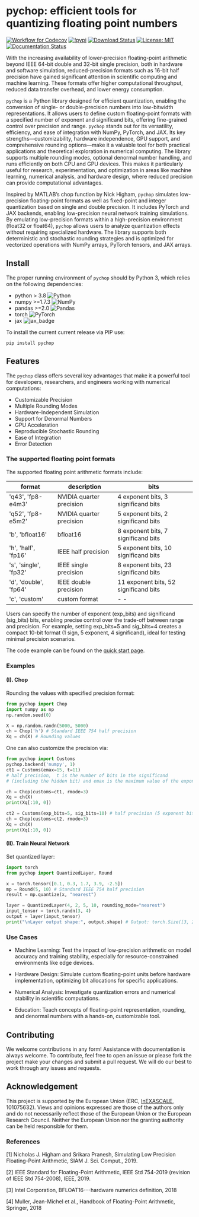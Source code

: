 # pychop: efficient tools for quantizing floating point numbers

[![Workflow for Codecov](https://github.com/inEXASCALE/pychop/actions/workflows/codecov.yml/badge.svg)](https://github.com/inEXASCALE/pychop/actions/workflows/codecov.yml)
[![!pypi](https://img.shields.io/pypi/v/pychop?color=greem)](https://pypi.org/project/pychop/)
[![Download Status](https://static.pepy.tech/badge/pychop)](https://pypi.python.org/pypi/pychop/)
[![License: MIT](https://img.shields.io/badge/License-MIT-black.svg)](https://opensource.org/licenses/MIT)
[![Documentation Status](https://readthedocs.org/projects/xinye-chen/badge/?version=latest)](https://xinye-chen.readthedocs.io/en/latest/?badge=latest)


With the increasing availability of lower-precision floating-point arithmetic beyond IEEE 64-bit double and 32-bit single precision, both in hardware and software simulation, reduced-precision formats such as 16-bit half precision have gained significant attention in scientific computing and machine learning. These formats offer higher computational throughput, reduced data transfer overhead, and lower energy consumption.

``pychop`` is a Python library designed for efficient quantization, enabling the conversion of single- or double-precision numbers into low-bitwidth representations. It allows users to define custom floating-point formats with a specified number of exponent and significand bits, offering fine-grained control over precision and range. 
``pychop`` stands out for its versatility, efficiency, and ease of integration with NumPy, PyTorch, and JAX. Its key strengths—customizability, hardware independence, GPU support, and comprehensive rounding options—make it a valuable tool for both practical applications and theoretical exploration in numerical computing. The library supports multiple rounding modes, optional denormal number handling, and runs efficiently on both CPU and GPU devices. This makes it particularly useful for research, experimentation, and optimization in areas like machine learning, numerical analysis, and hardware design, where reduced precision can provide computational advantages.

Inspired by MATLAB’s chop function by Nick Higham, ``pychop`` simulates low-precision floating-point formats as well as fixed-point and integer quantization based on single and double precision. It includes PyTorch and JAX backends, enabling low-precision neural network training simulations. By emulating low-precision formats within a high-precision environment (float32 or float64), ``pychop`` allows users to analyze quantization effects without requiring specialized hardware. The library supports both deterministic and stochastic rounding strategies and is optimized for vectorized operations with NumPy arrays, PyTorch tensors, and JAX arrays.



## Install

The proper running environment of ``pychop``  should by Python 3, which relies on the following dependencies:
- python > 3.8  ![Python](https://img.shields.io/badge/python-3670A0?style=for-the-badge&logo=python&logoColor=ffdd54)
- numpy >=1.7.3  ![NumPy](https://img.shields.io/badge/numpy-%23013243.svg?style=for-the-badge&logo=numpy&logoColor=white)
- pandas >=2.0 ![Pandas](https://img.shields.io/badge/pandas-%23150458.svg?style=for-the-badge&logo=pandas&logoColor=white)
- torch ![PyTorch](https://img.shields.io/badge/PyTorch-%23EE4C2C.svg?style=for-the-badge&logo=PyTorch&logoColor=white)
- jax ![jax_badge][jax_badge_link]




To install the current current release via PIP use:

`pip install pychop`


## Features
The ``pychop`` class offers several key advantages that make it a powerful tool for developers, researchers, and engineers working with numerical computations:

* Customizable Precision
* Multiple Rounding Modes
* Hardware-Independent Simulation
* Support for Denormal Numbers
* GPU Acceleration
* Reproducible Stochastic Rounding
* Ease of Integration
*  Error Detection

### The supported floating point formats

The supported floating point arithmetic formats include:

| format | description | bits |
| ------------- | ------------- | ------------- |
| 'q43', 'fp8-e4m3'         | NVIDIA quarter precision | 4 exponent bits, 3 significand  bits |
| 'q52', 'fp8-e5m2'         | NVIDIA quarter precision | 5 exponent bits, 2 significand bits |
|  'b', 'bfloat16'          | bfloat16 | 8 exponent bits, 7 significand bits  |
|  'h', 'half', 'fp16'      | IEEE half precision | 5 exponent bits, 10 significand bits  |
|  's', 'single', 'fp32'    | IEEE single precision |  8 exponent bits, 23 significand bits  |
|  'd', 'double', 'fp64'    | IEEE double precision | 11 exponent bits, 52 significand bits |
|  'c', 'custom'            | custom format | - - |

Users can specify the number of exponent (exp_bits) and significand (sig_bits) bits, enabling precise control over the trade-off between range and precision. 
For example, setting exp_bits=5 and sig_bits=4 creates a compact 10-bit format (1 sign, 5 exponent, 4 significand), ideal for testing minimal precision scenarios.

The code example can be found on the [quick start page](https://github.com/chenxinye/pychop/blob/main/guidance.ipynb).


### Examples

#### (I). Chop
Rounding the values with specified precision format:

```Python
from pychop import Chop
import numpy as np
np.random.seed(0)

X = np.random.randn(5000, 5000) 
ch = Chop('h') # Standard IEEE 754 half precision
Xq = ch(X) # Rounding values
```

One can also customize the precision via:
```Python
from pychop import Customs
pychop.backend('numpy', 1)
ct1 = Customs(emax=15, t=11)
# half precision,  t is the number of bits in the significand 
# (including the hidden bit) and emax is the maximum value of the exponent

ch = Chop(customs=ct1, rmode=3) 
Xq = ch(X)
print(Xq[:10, 0])

ct2 = Customs(exp_bits=5, sig_bits=10) # half precision (5 exponent bits, 10+(1) significand bits, (1) is implicit bits)
ch = Chop(customs=ct2, rmode=3)
Xq = ch(X)
print(Xq[:10, 0])
```

#### (II). Train Neural Network
Set quantized layer:

```Python
import torch
from pychop import QuantizedLayer, Round

x = torch.tensor([0.1, 0.3, 1.7, 3.9, -2.5])
mp = Round(5, 10) # Standard IEEE 754 half precision
result = mp.quantize(x, "nearest")

layer = QuantizedLayer(4, 2, 5, 10, rounding_mode="nearest")
input_tensor = torch.randn(3, 4)
output = layer(input_tensor)
print("\nLayer output shape:", output.shape) # Output: torch.Size([3, 2])
```

### Use Cases
 
 * Machine Learning: Test the impact of low-precision arithmetic on model accuracy and training stability, especially for resource-constrained environments like edge devices.

 * Hardware Design: Simulate custom floating-point units before hardware implementation, optimizing bit allocations for specific applications.

 * Numerical Analysis: Investigate quantization errors and numerical stability in scientific computations.

 * Education: Teach concepts of floating-point representation, rounding, and denormal numbers with a hands-on, customizable tool.








## Contributing
We welcome contributions in any form! Assistance with documentation is always welcome. To contribute, feel free to open an issue or please fork the project make your changes and submit a pull request. We will do our best to work through any issues and requests.


## Acknowledgement
This project is supported by the European Union (ERC, [InEXASCALE](https://www.karlin.mff.cuni.cz/~carson/inexascale), 101075632). Views and opinions
 expressed are those of the authors only and do not necessarily reflect those of the European
 Union or the European Research Council. Neither the European Union nor the granting
 authority can be held responsible for them.


### References

[1] Nicholas J. Higham and Srikara Pranesh, Simulating Low Precision Floating-Point Arithmetic, SIAM J. Sci. Comput., 2019.

[2] IEEE Standard for Floating-Point Arithmetic, IEEE Std 754-2019 (revision of IEEE Std 754-2008), IEEE, 2019.

[3] Intel Corporation, BFLOAT16---hardware numerics definition,  2018

[4] Muller, Jean-Michel et al., Handbook of Floating-Point Arithmetic, Springer, 2018



[jax_link]: https://github.com/google/jax
[jax_badge_link]: https://img.shields.io/badge/JAX-Accelerated-9cf.svg?style=flat-square&logo=data:image/png;base64,iVBORw0KGgoAAAANSUhEUgAAAC0AAAAaCAYAAAAjZdWPAAAIx0lEQVR42rWWBVQbWxOAkefur%2B7u3les7u7F3ZIQ3N2tbng8aXFC0uAuKf2hmlJ3AapIgobMv7t0w%2Ba50JzzJdlhlvNldubeq%2FY%2BXrTS1z%2B6sttrKfQOOY4ns13ecFImb47pVvIkukNe4y3Junr1kSZ%2Bb3Na248tx7rKiHlPo6Ryse%2F11NKQuk%2FV3tfL52yHtXm8TGYS1wk4J093wrPQPngRJH9HH1x2fAjMhcIeIaXKQCmd2Gn7IqSvG83BueT0CMkTyESUqm3vRRggTdOBIb1HFDaNl8Gdg91AFGkO7QXe8gJInpoDjEXC9gbhtWH3rjZ%2F9yK6t42Y9zyiC1iLhZA8JQe4eqKXklrJF0MqfPv2bc2wzPZjpnEyMEVlEZCKQzYCJhE8QEtIL1RaXEVFEGmEaTn96VuLDzWflLFbgvqUec3BPVBmeBnNwUiakq1I31UcPaTSR8%2B1LnditsscaB2A48K6D9SoZDD2O6bELvA0JGhl4zIYZzcWtD%2BMfdvdHNsDOHciXwBPN18lj7sy79qQCTNK3nxBZXakqbZFO2jHskA7zBs%2BJhmDmr0RhoadIZjYxKIVHpCZngPMZUKoQKrfEoz1PfZZdKAe2CvP4XnYE8k2LLMdMumwrLaNlomyVqK0UdwN%2BD7AAz73dYBpPg6gPiCN8TXFHCI2s7AWYesJgTabD%2FS5uXDTuwVaAvvghncTdk1DYGkL0daAs%2BsLiutLrn0%2BRMNXpunC7mgkCpshfbw4OhrUvMkYo%2F0c4XtHS1waY4mlG6To8oG1TKjs78xV5fAkSgqcZSL0GoszfxEAW0fUludRNWlIhGsljzVjctr8rJOkCpskKaDYIlgkVoCmF0kp%2FbW%2FU%2F%2B8QNdXPztbAc4kFxIEmNGwKuI9y5gnBMH%2BakiZxlfGaLP48kyj4qPFkeIPh0Q6lt861zZF%2BgBpDcAxT3gEOjGxMDLQRSn9XaDzPWdOstkEN7uez6jmgLOYilR7NkFwLh%2B4G0SQMnMwRp8jaCrwEs8eEmFW2VsNd07HQdP4TgWxNTYcFcKHPhRYFOWLfJJBE5FefTQsWiKRaOw6FBr6ob1RP3EoqdbHsWFDwAYvaVI28DaK8AHs51tU%2BA3Z8CUXvZ1jnSR7SRS2SnwKw4O8B1rCjwrjgt1gSrjXnWhBxjD0Hidm4vfj3e3riUP5PcUCYlZxsYFDK41XnLlUANwVeeILFde%2BGKLhk3zgyZNeQjcSHPMEKSyPPQKfIcKfIqCf8yN95MGZZ1bj98WJ%2BOorQzxsPqcYdX9orw8420jBQNfJVVmTOStEUqFz5dq%2F2tHUY3LbjMh0qYxCwCGxRep8%2FK4ZnldzuUkjJLPDhkzrUFBoHYBjk3odtNMYoJVGx9BG2JTNVehksmRaGUwMbYQITk3Xw9gOxbNoGaA8RWjwuQdsXdGvpdty7Su2%2Fqn0qbzWsXYp0nqVpet0O6zzugva1MZHUdwHk9G8aH7raHua9AIxzzjxDaw4w4cpvEQlM84kwdI0hkpsPpcOtUeaVM8hQT2Qtb4ckUbaYw4fXzGAqSVEd8CGpqamj%2F9Q2pPX7miW0NlHlDE81AxLSI2wyK6xf6vfrcgEwb0PAtPaHM1%2BNXzGXAlMRcUIrMpiE6%2Bxv0cyxSrC6FmjzvkWJE3OxpY%2BzmpsANFBxK6RuIJvXe7bUHNd4zfCwvPPh9unSO%2BbIL2JY53QDqvdbsEi2%2BuwEEHPsfFRdOqjHcjTaCLmWdBewtKzHEwKZynSGgtTaSqx7dwMeBLRhR1LETDhu76vgTFfMLi8zc8F7hoRPpAYjAWCp0Jy5dzfSEfltGU6M9oVCIATnPoGKImDUJNfK0JS37QTc9yY7eDKzIX5wR4wN8RTya4jETAvZDCmFeEPwhNXoOlQt5JnRzqhxLZBpY%2BT5mZD3M4MfLnDW6U%2Fy6jkaDXtysDm8vjxY%2FXYnLebkelXaQtSSge2IhBj9kjMLF41duDUNRiDLHEzfaigsoxRzWG6B0kZ2%2BoRA3dD2lRa44ZrM%2FBW5ANziVApGLaKCYucXOCEdhoew5Y%2Btu65VwJqxUC1j4lav6UwpIJfnRswQUIMawPSr2LGp6WwLDYJ2TwoMNbf6Tdni%2FEuNvAdEvuUZAwFERLVXg7pg9xt1djZgqV7DmuHFGQI9Sje2A9dR%2FFDd0osztIRYnln1hdW1dff%2B1gtNLN1u0ViZy9BBlu%2BzBNUK%2BrIaP9Nla2TG%2BETHwq2kXzmS4XxXmSVan9KMYUprrbgFJqCndyIw9fgdh8dMvzIiW0sngbxoGlniN6LffruTEIGE9khBw5T2FDmWlTYqrnEPa7aF%2FYYcPYiUE48Ul5jhP82tj%2FiESyJilCeLdQRpod6No3xJNNHeZBpOBsiAzm5rg2dBZYSyH9Hob0EOFqqh3vWOuHbFR5eXcORp4OzwTUA4rUzVfJ4q%2FIa1GzCrzjOMxQr5uqLAWUOwgaHOphrgF0r2epYh%2FytdjBmUAurfM6CxruT3Ee%2BDv2%2FHAwK4RUIPskqK%2Fw4%2FR1F1bWfHjbNiXcYl6RwGJcMOMdXZaEVxCutSN1SGLMx3JfzCdlU8THZFFC%2BJJuB2964wSGdmq3I2FEcpWYVfHm4jmXd%2BRn7agFn9oFaWGYhBmJs5v5a0LZUjc3Sr4Ep%2FmFYlX8OdLlFYidM%2B731v7Ly4lfu85l3SSMTAcd5Bg2Sl%2FIHBm3RuacVx%2BrHpFcWjxztavOcOBcTnUhwekkGlsfWEt2%2FkHflB7WqKomGvs9F62l7a%2BRKQQQtRBD9VIlZiLEfRBRfQEmDb32cFQcSjznUP3um%2FkcbV%2BjmNEvqhOQuonjoQh7QF%2BbK811rduN5G6ICLD%2BnmPbi0ur2hrDLKhQYiwRdQrvKjcp%2F%2BL%2BnTz%2Fa4FgvmakvluPMMxbL15Dq
